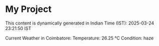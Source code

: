 # My Project

This content is dynamically generated in Indian Time (IST): 2025-03-24 23:21:50 IST


Current Weather in Coimbatore:
Temperature: 26.25 °C
Condition: haze
